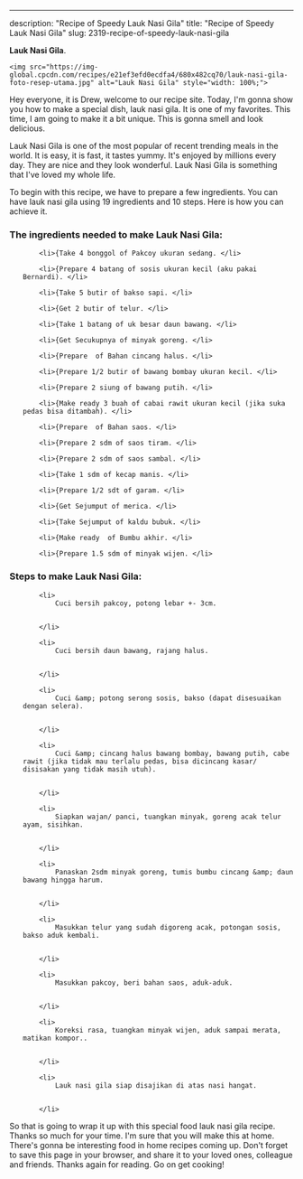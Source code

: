 ---
description: "Recipe of Speedy Lauk Nasi Gila"
title: "Recipe of Speedy Lauk Nasi Gila"
slug: 2319-recipe-of-speedy-lauk-nasi-gila

<p>
	<strong>Lauk Nasi Gila</strong>. 
	
</p>
<p>
	
	<img src="https://img-global.cpcdn.com/recipes/e21ef3efd0ecdfa4/680x482cq70/lauk-nasi-gila-foto-resep-utama.jpg" alt="Lauk Nasi Gila" style="width: 100%;">
	
	
</p>
<p>
	Hey everyone, it is Drew, welcome to our recipe site. Today, I'm gonna show you how to make a special dish, lauk nasi gila. It is one of my favorites. This time, I am going to make it a bit unique. This is gonna smell and look delicious.
</p>
	
<p>
	Lauk Nasi Gila is one of the most popular of recent trending meals in the world. It is easy, it is fast, it tastes yummy. It's enjoyed by millions every day. They are nice and they look wonderful. Lauk Nasi Gila is something that I've loved my whole life.
</p>
<p>
	
</p>

<p>
To begin with this recipe, we have to prepare a few ingredients. You can have lauk nasi gila using 19 ingredients and 10 steps. Here is how you can achieve it.
</p>

<h3>The ingredients needed to make Lauk Nasi Gila:</h3>

<ol>
	
		<li>{Take 4 bonggol of Pakcoy ukuran sedang. </li>
	
		<li>{Prepare 4 batang of sosis ukuran kecil (aku pakai Bernardi). </li>
	
		<li>{Take 5 butir of bakso sapi. </li>
	
		<li>{Get 2 butir of telur. </li>
	
		<li>{Take 1 batang of uk besar daun bawang. </li>
	
		<li>{Get Secukupnya of minyak goreng. </li>
	
		<li>{Prepare  of Bahan cincang halus. </li>
	
		<li>{Prepare 1/2 butir of bawang bombay ukuran kecil. </li>
	
		<li>{Prepare 2 siung of bawang putih. </li>
	
		<li>{Make ready 3 buah of cabai rawit ukuran kecil (jika suka pedas bisa ditambah). </li>
	
		<li>{Prepare  of Bahan saos. </li>
	
		<li>{Prepare 2 sdm of saos tiram. </li>
	
		<li>{Prepare 2 sdm of saos sambal. </li>
	
		<li>{Take 1 sdm of kecap manis. </li>
	
		<li>{Prepare 1/2 sdt of garam. </li>
	
		<li>{Get Sejumput of merica. </li>
	
		<li>{Take Sejumput of kaldu bubuk. </li>
	
		<li>{Make ready  of Bumbu akhir. </li>
	
		<li>{Prepare 1.5 sdm of minyak wijen. </li>
	
</ol>
<p>
	
</p>

<h3>Steps to make Lauk Nasi Gila:</h3>

<ol>
	
		<li>
			Cuci bersih pakcoy, potong lebar +- 3cm.
			
			
		</li>
	
		<li>
			Cuci bersih daun bawang, rajang halus.
			
			
		</li>
	
		<li>
			Cuci &amp; potong serong sosis, bakso (dapat disesuaikan dengan selera).
			
			
		</li>
	
		<li>
			Cuci &amp; cincang halus bawang bombay, bawang putih, cabe rawit (jika tidak mau terlalu pedas, bisa dicincang kasar/ disisakan yang tidak masih utuh).
			
			
		</li>
	
		<li>
			Siapkan wajan/ panci, tuangkan minyak, goreng acak telur ayam, sisihkan.
			
			
		</li>
	
		<li>
			Panaskan 2sdm minyak goreng, tumis bumbu cincang &amp; daun bawang hingga harum.
			
			
		</li>
	
		<li>
			Masukkan telur yang sudah digoreng acak, potongan sosis, bakso aduk kembali.
			
			
		</li>
	
		<li>
			Masukkan pakcoy, beri bahan saos, aduk-aduk.
			
			
		</li>
	
		<li>
			Koreksi rasa, tuangkan minyak wijen, aduk sampai merata, matikan kompor..
			
			
		</li>
	
		<li>
			Lauk nasi gila siap disajikan di atas nasi hangat.
			
			
		</li>
	
</ol>

<p>
	
</p>

<p>
	So that is going to wrap it up with this special food lauk nasi gila recipe. Thanks so much for your time. I'm sure that you will make this at home. There's gonna be interesting food in home recipes coming up. Don't forget to save this page in your browser, and share it to your loved ones, colleague and friends. Thanks again for reading. Go on get cooking!
</p>
